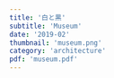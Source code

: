 ```yaml
---
title: '白と黒'
subtitle: 'Museum'
date: '2019-02'
thumbnail: 'museum.png'
category: 'architecture'
pdf: 'museum.pdf'
---
```

